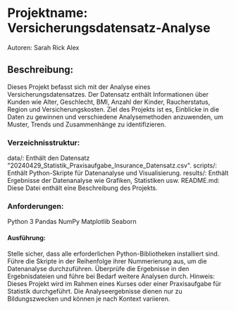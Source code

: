 
# Projektname: Versicherungsdatensatz-Analyse

Autoren:
Sarah
Rick
Alex

## Beschreibung:
Dieses Projekt befasst sich mit der Analyse eines Versicherungsdatensatzes. Der Datensatz enthält Informationen über Kunden wie Alter, Geschlecht, BMI, Anzahl der Kinder, Raucherstatus, Region und Versicherungskosten. Ziel des Projekts ist es, Einblicke in die Daten zu gewinnen und verschiedene Analysemethoden anzuwenden, um Muster, Trends und Zusammenhänge zu identifizieren.

### Verzeichnisstruktur:
data/: Enthält den Datensatz "20240429_Statistik_Praxisaufgabe_Insurance_Datensatz.csv".
scripts/: Enthält Python-Skripte für Datenanalyse und Visualisierung.
results/: Enthält Ergebnisse der Datenanalyse wie Grafiken, Statistiken usw.
README.md: Diese Datei enthält eine Beschreibung des Projekts.

### Anforderungen:
Python 3
Pandas
NumPy
Matplotlib
Seaborn

#### Ausführung:
Stelle sicher, dass alle erforderlichen Python-Bibliotheken installiert sind.
Führe die Skripte in der Reihenfolge ihrer Nummerierung aus, um die Datenanalyse durchzuführen.
Überprüfe die Ergebnisse in den Ergebnisdateien und führe bei Bedarf weitere Analysen durch.
Hinweis:
Dieses Projekt wird im Rahmen eines Kurses oder einer Praxisaufgabe für Statistik durchgeführt.
Die Analyseergebnisse dienen nur zu Bildungszwecken und können je nach Kontext variieren.